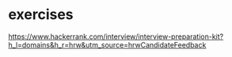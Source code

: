 # exercises

<!-- Contenuto migrato da _docs/exercises.txt -->

https://www.hackerrank.com/interview/interview-preparation-kit?h_l=domains&h_r=hrw&utm_source=hrwCandidateFeedback
